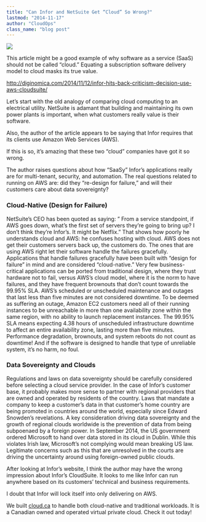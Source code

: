 ```yaml
---
title: "Can Infor and NetSuite Get “Cloud” So Wrong?"
lastmod: "2014-11-17"
author: "CloudOps"
class_name: "blog post"
---
```


<img src="/images/blog/post/6415460111_dff858ea87_z.jpg" class="main-blog-image">

<p>This article might be a good example of why software as a service (SaaS) should not be called “cloud.” Equating a subscription software delivery model to cloud masks its&nbsp;true value.</p><p><a href="http://diginomica.com/2014/11/12/infor-hits-back-criticism-decision-use-aws-cloudsuite/" target="_blank">http://diginomica.com/2014/11/12/infor-hits-back-criticism-decision-use-aws-cloudsuite/</a></p><p>Let’s start with the old analogy of comparing cloud computing to an electrical utility. NetSuite is adamant that building and maintaining its own power plants is important, when what customers really value is their software.</p><p>Also, the author of the article appears to be saying that Infor requires that its clients use Amazon Web Services (AWS).</p><p>If this is so, it’s amazing that these two “cloud” companies have got it so wrong.</p><p>The author raises questions about how “SaaSy” Infor’s applications really are for multi-tenant, security, and automation. The real questions related to running on AWS are: did they “re-design for failure,” and will their customers care about data sovereignty?</p><h3>Cloud-Native (Design for Failure)</h3><p>NetSuite’s CEO has been quoted as saying: ” From a service standpoint, if AWS goes down, what’s the first set of servers they’re going to bring up? I don’t think they’re Infor’s. It might be Netflix.” That shows how poorly he understands cloud and AWS: he confuses hosting with cloud. AWS does not get their customers servers back up, the customers do. The ones that are using AWS right let their software handle the failures gracefully. Applications that handle failures gracefully have been built with “design for failure” in mind and are considered “cloud-native.” Very few business-critical applications can be ported from traditional design, where they trust hardware not to fail, versus AWS’s cloud model, where it is the norm to have failures, and they have frequent brownouts that don’t count towards the 99.95% SLA. AWS’s scheduled or unscheduled maintenance and outages that last less than five minutes are not considered downtime. To be deemed as suffering an outage, Amazon EC2 customers need all of their running instances to be unreachable in more than one availability zone within the same region, with no ability to launch replacement instances. The 99.95% SLA means expecting 4.38 hours of unscheduled infrastructure downtime to affect an entire availability zone, lasting more than five minutes. Performance degradation, brownouts, and system reboots do not count as downtime! And if the software is designed to handle that type of unreliable system, it’s no harm, no foul.</p><h3>Data Sovereignty and Clouds</h3><p>Regulations and laws on data sovereignty should be carefully considered before selecting a cloud service provider. In the case of Infor’s customer base, it probably makes more sense to partner with regional providers that are owned and operated by residents of the country. Laws that mandate a company to keep a customer’s data in that customer’s home country are being promoted in countries around the world, especially since Edward Snowden’s revelations. A key consideration driving data sovereignty and the growth of regional clouds worldwide is the prevention of data from being subpoenaed by a foreign power. In September 2014, the US government ordered Microsoft to hand over data stored in its cloud in Dublin. While this violates Irish law, Microsoft’s not complying would mean breaking US law. Legitimate concerns such as this that are unresolved in the courts are driving the uncertainty around using foreign-owned public clouds.</p><p>After looking at Infor’s website, I think the author may have the wrong impression about Infor’s CloudSuite. It looks to me like Infor can run anywhere based on its customers’ technical and business requirements.</p><p>I doubt that Infor will lock itself into only delivering on AWS.</p><p>We built <a href="https://www.cloud.ca" target="_blank">cloud.ca</a> to handle both cloud-native and traditional workloads. It is a Canadian owned and operated virtual private cloud. Check it out today!</p>